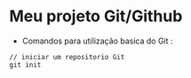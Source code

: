 # Meu projeto Git/Github

- Comandos para utilização basica do Git :
```
// iniciar um repositorio Git
git init
```